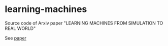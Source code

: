 # learning-machines
Source code of Arxiv paper "LEARNING MACHINES FROM SIMULATION TO REAL WORLD"

See [paper](https://github.com/Tomeriko96/learning-machines/blob/main/arxiv_preprint.pdf) 

